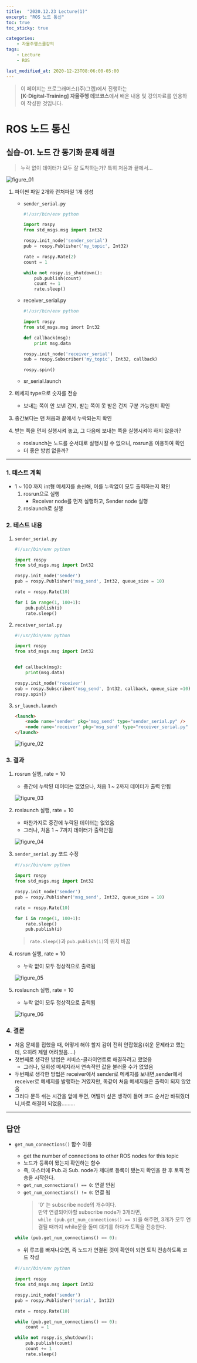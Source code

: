 ```yaml
---
title:  "2020.12.23 Lecture(1)"
excerpt: "ROS 노드 통신"
toc: true
toc_sticky: true

categories:
    - 자율주행스쿨강의
tags:
    - Lecture
    - ROS

last_modified_at: 2020-12-23T08:06:00-05:00
---
```


>이 페이지는 프로그래머스((주)그렙)에서 진행하는\
**[K-Digital-Training] 자율주행 데브코스**에서 배운 내용 및 강의자료를 인용하여 작성한 것입니다.

# ROS 노드 통신
## 실습-01. 노드 간 동기화 문제 해결
>누락 없이 데이터가 모두 잘 도착하는가? 특히 처음과 끝에서...

![figure_01](img/prac_01/figure_01.png)

1. 파이썬 파일 2개와 런처파일 1개 생성
    * `sender_serial.py`
        ```python
        #!/usr/bin/env python

        import rospy
        from std_msgs.msg import Int32

        rospy.init_node('sender_serial')
        pub = rospy.Publisher('my_topic', Int32)

        rate = rospy.Rate(2)
        count = 1

        while not rospy.is_shutdown():
            pub.publish(count)
            count += 1
            rate.sleep()
        ```
    * receiver_serial.py
        ```python
        #!/usr/bin/env python

        import rospy
        from std_msgs.msg imort Int32

        def callback(msg):
            print msg.data

        rospy.init_node('receiver_serial')
        sub = rospy.Subscriber('my_topic', Int32, callback)
        
        rospy.spin()

    * sr_serial.launch

2. 메세지 type으로 숫자를 전송
    * 보내는 쪽이 안 보낸 건지, 받는 쪽이 못 받은 건지 구분 가능한지 확인

3. 중간보다는 맨 처음과 끝에서 누락되는지 확인

4. 받는 쪽을 먼저 실행시켜 놓고, 그 다음에 보내는 쪽을 실행시켜야 하지 않을까?
    * roslaunch는 노드를 순서대로 실행시킬 수 없으니, rosrun을 이용하여 확인
    * 더 좋은 방법 없을까?

---
### 1. 테스트 계획
- 1 ~ 100 까지 int형 메세지를 송신해, 이를 누락없이 모두 출력하는지 확인
    1. rosrun으로 실행
        - Receiver node를 먼저 실행하고, Sender node 실행
    2. roslaunch로 실행

### 2. 테스트 내용
1. `sender_serial.py`
    ```python
    #!/usr/bin/env python

    import rospy
    from std_msgs.msg import Int32

    rospy.init_node('sender')
    pub = rospy.Publisher('msg_send', Int32, queue_size = 10)

    rate = rospy.Rate(10)

    for i in range(1, 100+1):
        pub.publish(i)
        rate.sleep()
    ```
2. `receiver_serial.py`
    ```python
    #!/usr/bin/env python

    import rospy
    from std_msgs.msg import Int32


    def callback(msg):
        print(msg.data)

    rospy.init_node('receiver')
    sub = rospy.Subscriber('msg_send', Int32, callback, queue_size =10)
    rospy.spin()
    ```
3. `sr_launch.launch`
    ```html
    <launch>
        <node name='sender' pkg='msg_send' type="sender_serial.py" />
        <node name='receiver' pkg='msg_send' type="receiver_serial.py" output="screen" />
    </launch>
    ```

    ![figure_02](img/prac_01/figure_02.png)

### 3. 결과
1. rosrun 실행, rate = 10
    - 중간에 누락된 데이터는 없었으나, 처음 1 ~ 2까지 데이터가 출력 안됨
    
    ![figure_03](img/prac_01/figure_03.png)
2. roslaunch 실행, rate = 10
    - 마찬가지로 중간에 누락된 데이터는 없었음
    - 그러나, 처음 1 ~ 7까지 데이터가 출력안됨
    
    ![figure_04](img/prac_01/figure_04.png)
3. `sender_serial.py` 코드 수정
    ```python
    #!/usr/bin/env python

    import rospy
    from std_msgs.msg import Int32

    rospy.init_node('sender')
    pub = rospy.Publisher('msg_send', Int32, queue_size = 10)

    rate = rospy.Rate(10)

    for i in range(1, 100+1):
        rate.sleep()
        pub.publish(i)
    ```
    >`rate.sleep()`과 `pub.publish(i)`의 위치 바꿈
4. rosrun 실행, rate = 10
    - 누락 없이 모두 정상적으로 출력됨

    ![figure_05](img/prac_01/figure_05.png)
5. roslaunch 실행, rate = 10
    - 누락 없이 모두 정상적으로 출력됨

    ![figure_06](img/prac_01/figure_06.png)

### 4. 결론
- 처음 문제를 접했을 때, 어떻게 해야 할지 감이 전혀 안잡혔음(쉬운 문제라고 했는데, 오히려 제일 어려웠음….)
- 첫번째로 생각한 방법은 서비스-클라이언트로 해결하려고 했었음
    - 그러나, 일회성 메세지라서 연속적인 값을 불러올 수가 없었음
- 두번째로 생각한 방법은 receiver에서 sender로 메세지를 보내면,sender에서 receiver로 메세지를 발행하는 거였지만, 똑같이 처음 메세지들은 출력이 되지 않았음
- 그러다 문득 쉬는 시간을 앞에 두면, 어떨까 싶은 생각이 들어 코드 순서만 바꿔줬더니,바로 해결이 되었음………

---

## 답안

- `get_num_connections()` 함수 이용
    - get the number of connections to other ROS nodes for this topic
    - 노드가 등록이 됐는지 확인하는 함수
    - 즉, 마스터에 Pub.과 Sub. node가 제대로 등록이 됐는지 확인을 한 후 토픽 전송을 시작한다.
    - `get_num_connections() == 0`: 연결 안됨
    - `get_num_connections() != 0`: 연결 됨
        >'0' 는 subscribe node의 개수이다.\
        >만약 연결되어야할 subscribe node가 3개라면,\
        >`while (pub.get_num_connections() == 3)`을 해주면, 3개가 모두 연결될 때까지 while문을 돌며 대기를 하다가 토픽을 전송한다.

    ```python
    while (pub.get_num_connections() == 0):
    ```

    - 위 루프를 빠져나오면, 즉 노드가 연결된 것이 확인이 되면 토픽 전송하도록 코드 작성

    ```python
    #!/usr/bin/env python

    import rospy
    from std_msgs.msg import Int32

    rospy.init_node('sender')
    pub = rospy.Publisher('serial', Int32)

    rate = rospy.Rate(10)

    while (pub.get_num_connections() == 0):
        count = 1

    while not rospy.is_shutdown():
        pub.publish(count)
        count += 1
        rate.sleep()
    ```